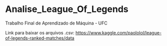 # Analise_League_Of_Legends
Trabalho Final de Aprendizado de Máquina - UFC

Link para baixar os arquivos .csv: https://www.kaggle.com/paololol/league-of-legends-ranked-matches/data
